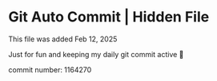 # Git Auto Commit | Hidden File

This file was added Feb 12, 2025

Just for fun and keeping my daily git commit active 🤪

commit number: 1164270
